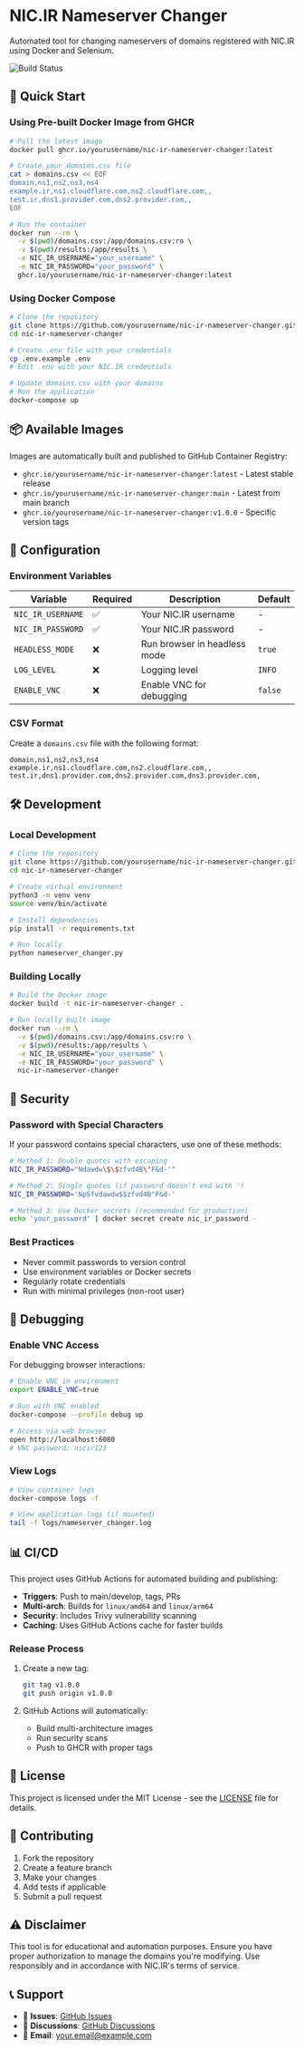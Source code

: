 # NIC.IR Nameserver Changer

Automated tool for changing nameservers of domains registered with NIC.IR using Docker and Selenium.

![Build Status](https://github.com/yourusername/nic-ir-nameserver-changer/workflows/Build%20and%20Push%20NIC.IR%20Nameserver%20Changer/badge.svg)

## 🚀 Quick Start

### Using Pre-built Docker Image from GHCR

```bash
# Pull the latest image
docker pull ghcr.io/yourusername/nic-ir-nameserver-changer:latest

# Create your domains.csv file
cat > domains.csv << EOF
domain,ns1,ns2,ns3,ns4
example.ir,ns1.cloudflare.com,ns2.cloudflare.com,,
test.ir,dns1.provider.com,dns2.provider.com,,
EOF

# Run the container
docker run --rm \
  -v $(pwd)/domains.csv:/app/domains.csv:ro \
  -v $(pwd)/results:/app/results \
  -e NIC_IR_USERNAME="your_username" \
  -e NIC_IR_PASSWORD="your_password" \
  ghcr.io/yourusername/nic-ir-nameserver-changer:latest
```

### Using Docker Compose

```bash
# Clone the repository
git clone https://github.com/yourusername/nic-ir-nameserver-changer.git
cd nic-ir-nameserver-changer

# Create .env file with your credentials
cp .env.example .env
# Edit .env with your NIC.IR credentials

# Update domains.csv with your domains
# Run the application
docker-compose up
```

## 📦 Available Images

Images are automatically built and published to GitHub Container Registry:

- `ghcr.io/yourusername/nic-ir-nameserver-changer:latest` - Latest stable release
- `ghcr.io/yourusername/nic-ir-nameserver-changer:main` - Latest from main branch
- `ghcr.io/yourusername/nic-ir-nameserver-changer:v1.0.0` - Specific version tags

## 🔧 Configuration

### Environment Variables

| Variable | Required | Description | Default |
|----------|----------|-------------|---------|
| `NIC_IR_USERNAME` | ✅ | Your NIC.IR username | - |
| `NIC_IR_PASSWORD` | ✅ | Your NIC.IR password | - |
| `HEADLESS_MODE` | ❌ | Run browser in headless mode | `true` |
| `LOG_LEVEL` | ❌ | Logging level | `INFO` |
| `ENABLE_VNC` | ❌ | Enable VNC for debugging | `false` |

### CSV Format

Create a `domains.csv` file with the following format:

```csv
domain,ns1,ns2,ns3,ns4
example.ir,ns1.cloudflare.com,ns2.cloudflare.com,,
test.ir,dns1.provider.com,dns2.provider.com,dns3.provider.com,
```

## 🛠️ Development

### Local Development

```bash
# Clone the repository
git clone https://github.com/yourusername/nic-ir-nameserver-changer.git
cd nic-ir-nameserver-changer

# Create virtual environment
python3 -m venv venv
source venv/bin/activate

# Install dependencies
pip install -r requirements.txt

# Run locally
python nameserver_changer.py
```

### Building Locally

```bash
# Build the Docker image
docker build -t nic-ir-nameserver-changer .

# Run locally built image
docker run --rm \
  -v $(pwd)/domains.csv:/app/domains.csv:ro \
  -v $(pwd)/results:/app/results \
  -e NIC_IR_USERNAME="your_username" \
  -e NIC_IR_PASSWORD="your_password" \
  nic-ir-nameserver-changer
```

## 🔐 Security

### Password with Special Characters

If your password contains special characters, use one of these methods:

```bash
# Method 1: Double quotes with escaping
NIC_IR_PASSWORD="Ndawdw\$\$zfvd4B\"F&d-'"

# Method 2: Single quotes (if password doesn't end with ')
NIC_IR_PASSWORD='Np5fvdawdw$$zfvd4B"F&d-'

# Method 3: Use Docker secrets (recommended for production)
echo 'your_password' | docker secret create nic_ir_password -
```

### Best Practices

- Never commit passwords to version control
- Use environment variables or Docker secrets
- Regularly rotate credentials
- Run with minimal privileges (non-root user)

## 🐛 Debugging

### Enable VNC Access

For debugging browser interactions:

```bash
# Enable VNC in environment
export ENABLE_VNC=true

# Run with VNC enabled
docker-compose --profile debug up

# Access via web browser
open http://localhost:6080
# VNC password: nicir123
```

### View Logs

```bash
# View container logs
docker-compose logs -f

# View application logs (if mounted)
tail -f logs/nameserver_changer.log
```

## 📊 CI/CD

This project uses GitHub Actions for automated building and publishing:

- **Triggers**: Push to main/develop, tags, PRs
- **Multi-arch**: Builds for `linux/amd64` and `linux/arm64`
- **Security**: Includes Trivy vulnerability scanning
- **Caching**: Uses GitHub Actions cache for faster builds

### Release Process

1. Create a new tag:
   ```bash
   git tag v1.0.0
   git push origin v1.0.0
   ```

2. GitHub Actions will automatically:
   - Build multi-architecture images
   - Run security scans
   - Push to GHCR with proper tags

## 📄 License

This project is licensed under the MIT License - see the [LICENSE](LICENSE) file for details.

## 🤝 Contributing

1. Fork the repository
2. Create a feature branch
3. Make your changes
4. Add tests if applicable
5. Submit a pull request

## ⚠️ Disclaimer

This tool is for educational and automation purposes. Ensure you have proper authorization to manage the domains you're modifying. Use responsibly and in accordance with NIC.IR's terms of service.

## 📞 Support

- 🐛 **Issues**: [GitHub Issues](https://github.com/yourusername/nic-ir-nameserver-changer/issues)
- 💬 **Discussions**: [GitHub Discussions](https://github.com/yourusername/nic-ir-nameserver-changer/discussions)
- 📧 **Email**: your.email@example.com